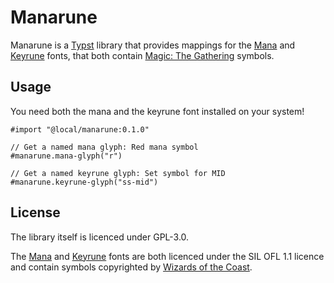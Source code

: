# Manarune

Manarune is a [Typst](https://github.com/typst/typst) library that provides mappings for the [Mana](https://mana.andrewgioia.com/) and [Keyrune](https://keyrune.andrewgioia.com/) fonts, that both contain [Magic: The Gathering](https://magic.wizards.com) symbols.

## Usage

You need both the mana and the keyrune font installed on your system!

```typst
#import "@local/manarune:0.1.0"

// Get a named mana glyph: Red mana symbol
#manarune.mana-glyph("r")

// Get a named keyrune glyph: Set symbol for MID
#manarune.keyrune-glyph("ss-mid")
```

## License

The library itself is licenced under GPL-3.0.

The [Mana](https://mana.andrewgioia.com/) and [Keyrune](https://keyrune.andrewgioia.com/) fonts are both licenced under the SIL OFL 1.1 licence and
contain symbols copyrighted by [Wizards of the Coast](http://magicthegathering.com/).
